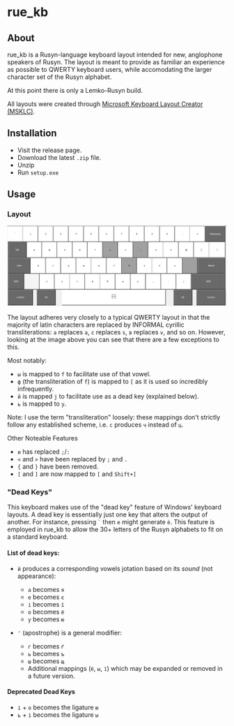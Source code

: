 # rue_kb

## About
rue_kb is a Rusyn-language keyboard layout intended for new, anglophone speakers of Rusyn. The layout is meant to provide as familiar an experience as possible to QWERTY keyboard users, while accomodating the larger character set of the Rusyn alphabet.

At this point there is only a Lemko-Rusyn build.

All layouts were created through [Microsoft Keyboard Layout Creator (MSKLC)](https://www.microsoft.com/en-us/download/details.aspx?id=102134).

## Installation
* Visit the release page.
* Download the latest `.zip` file.
* Unzip
* Run `setup.exe`

## Usage
### Layout
![](images/rue_kb.png)

The layout adheres very closely to a typical QWERTY layout in that the majority of latin characters are replaced by INFORMAL cyrillic transliterations: `а` replaces `a`, `с` replaces `s`, `в` replaces `v`, and so on. However, looking at the image above you can see that there are a few exceptions to this.

Most notably:
* `ы` is mapped to `f` to facilitate use of that vowel.
* `ф` (the transliteration of `f`) is mapped to `[` as it is used so incredibly infrequently.
* `й` is mapped `j` to facilitate use as a dead key (explained below).
* `ь` is mapped to `y`.

Note: I use the term "transliteration" loosely: these mappings don't strictly follow any established scheme, i.e. `c` produces `ч` instead of `ц`.

Other Noteable Features
* `и` has replaced `;`/`:`
* `<` and `>` have been replaced by `;` and `.`
* `{` and `}` have been removed.
* `[` and `]` are now mapped to `[` and `Shift+]`

### "Dead Keys"
This keyboard makes use of the "dead key" feature of Windows' keyboard layouts. A dead key is essentially just one key that alters the output of another. For instance, pressing `` ` `` then `e` might generate `è`.
This feature is employed in rue_kb to allow the 30+ letters of the Rusyn alphabets to fit on a standard keyboard.

#### List of dead keys:
* `й` produces a corresponding vowels jotation based on its *sound* (not appearance):
  * `a` becomes `я`
  * `e` becomes `є`
  * `і` becomes `ї`
  * `o` becomes `ё`
  * `у` becomes `ю`

* `'` (apostrophe) is a general modifier:
  * `г` becomes `ґ`
  * `ь` becomes `ъ`
  * `ш` becomes `щ`
  * Additional mappings (`ё`, `ы`, `ї`) which may be expanded or removed in a future version.

#### Deprecated Dead Keys
* `і` + `o` becomes the ligature `ю`
* `ь` + `і` becomes the ligature `ы`














